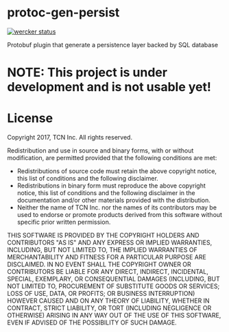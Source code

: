 # protoc-gen-persist
[![wercker status](https://app.wercker.com/status/17256e7e44980466f184c85f4bf14166/m/ "wercker status")](https://app.wercker.com/project/byKey/17256e7e44980466f184c85f4bf14166)

Protobuf plugin that generate a persistence layer backed by SQL database

# NOTE: This project is under development and is not usable yet!


# License
Copyright 2017, TCN Inc.
All rights reserved.

Redistribution and use in source and binary forms, with or without
modification, are permitted provided that the following conditions are
met:

 * Redistributions of source code must retain the above copyright
notice, this list of conditions and the following disclaimer.
 * Redistributions in binary form must reproduce the above
copyright notice, this list of conditions and the following disclaimer
in the documentation and/or other materials provided with the
distribution.
 * Neither the name of TCN Inc. nor the names of its
contributors may be used to endorse or promote products derived from
this software without specific prior written permission.

THIS SOFTWARE IS PROVIDED BY THE COPYRIGHT HOLDERS AND CONTRIBUTORS
"AS IS" AND ANY EXPRESS OR IMPLIED WARRANTIES, INCLUDING, BUT NOT
LIMITED TO, THE IMPLIED WARRANTIES OF MERCHANTABILITY AND FITNESS FOR
A PARTICULAR PURPOSE ARE DISCLAIMED. IN NO EVENT SHALL THE COPYRIGHT
OWNER OR CONTRIBUTORS BE LIABLE FOR ANY DIRECT, INDIRECT, INCIDENTAL,
SPECIAL, EXEMPLARY, OR CONSEQUENTIAL DAMAGES (INCLUDING, BUT NOT
LIMITED TO, PROCUREMENT OF SUBSTITUTE GOODS OR SERVICES; LOSS OF USE,
DATA, OR PROFITS; OR BUSINESS INTERRUPTION) HOWEVER CAUSED AND ON ANY
THEORY OF LIABILITY, WHETHER IN CONTRACT, STRICT LIABILITY, OR TORT
(INCLUDING NEGLIGENCE OR OTHERWISE) ARISING IN ANY WAY OUT OF THE USE
OF THIS SOFTWARE, EVEN IF ADVISED OF THE POSSIBILITY OF SUCH DAMAGE.
